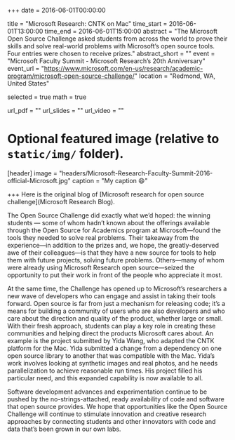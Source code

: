+++
date = 2016-06-01T00:00:00

title = "Microsoft Research: CNTK on Mac"
time_start = 2016-06-01T13:00:00
time_end = 2016-06-01T15:00:00
abstract = "The Microsoft Open Source Challenge asked students from across the world to prove their skills and solve real-world problems with Microsoft’s open source tools. Four entries were chosen to receive prizes."
abstract_short = ""
event = "Microsoft Faculty Summit - Microsoft Research’s 20th Anniversary"
event_url = "https://www.microsoft.com/en-us/research/academic-program/microsoft-open-source-challenge/"
location = "Redmond, WA, United States"

selected = true
math = true

url_pdf = ""
url_slides = ""
url_video = ""

# Optional featured image (relative to `static/img/` folder).
[header]
image = "headers/Microsoft-Research-Faculty-Summit-2016-official-Microsoft.jpg"
caption = "My caption :smile:"

+++
Here is the original blog of [Microsoft research for open source challenge](Microsoft Research Blog).

The Open Source Challenge did exactly what we’d hoped: the winning students — some of whom hadn’t known about the offerings available through the Open Source for Academics program at Microsoft—found the tools they needed to solve real problems. Their takeaway from the experience—in addition to the prizes and, we hope, the greatly-deserved awe of their colleagues—is that they have a new source for tools to help them with future projects, solving future problems. Others—many of whom were already using Microsoft Research open source—seized the opportunity to put their work in front of the people who appreciate it most.

At the same time, the Challenge has opened up to Microsoft’s researchers a new wave of developers who can engage and assist in taking their tools forward. Open source is far from just a mechanism for releasing code; it’s a means for building a community of users who are also developers and who care about the direction and quality of the product, whether large or small. With their fresh approach, students can play a key role in creating these communities and helping direct the products Microsoft cares about. An example is the project submitted by Yida Wang, who adapted the CNTK platform for the Mac. Yida submitted a change from a dependency on one open source library to another that was compatible with the Mac. Yida’s work involves looking at synthetic images and real photos, and he needs parallelization to achieve reasonable run times.  His project filled his particular need, and  this expanded capability is now available to all.

Software development advances and experimentation continue to be pushed by the no-strings-attached, ready availability of code and software that open source provides. We hope that opportunities like the Open Source Challenge will continue to stimulate innovation and creative research approaches by connecting students and other innovators with code and data that’s been grown in our own labs.
